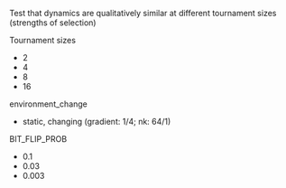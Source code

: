 Test that dynamics are qualitatively similar at different tournament sizes (strengths of selection)

Tournament sizes

- 2
- 4
- 8
- 16

environment_change

- static, changing (gradient: 1/4; nk: 64/1)

BIT_FLIP_PROB

- 0.1
- 0.03
- 0.003
